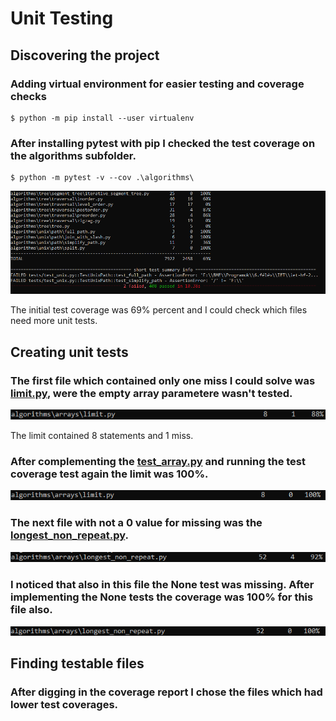 # Unit Testing

## Discovering the project

### Adding virtual environment for easier testing and coverage checks

    $ python -m pip install --user virtualenv

### After installing pytest with pip I checked the test coverage on the algorithms subfolder.

    $ python -m pytest -v --cov .\algorithms\
<p align="center"><img src="./static/TestCov.png"></p>

The initial test coverage was 69% percent and I could check which files need more unit tests.

## Creating unit tests
### The first file which contained only one miss I could solve was [limit.py](algorithms/arrays/limit.py), were the empty array parametere wasn't tested.
<p align="center"><img src="./static/LimitTest.png"></p>
The limit contained 8 statements and 1 miss.

### After complementing the [test_array.py](algorithms/tests/test_array.py) and running the test coverage test again the limit was 100%.
<p align="center"><img src="./static/LimiTestAfter.png"></p>

### The next file with not a 0 value for missing was the [longest_non_repeat.py](algorithms/arrays/longest_non_repeat.py).
<p align="center"><img src="./static/LongNonRep.png"></p>

### I noticed that also in this file the **None** test was missing. After implementing the None tests the coverage was 100% for this file also.
<p align="center"><img src="./static/LongNonRepAfter.png"></p>

## Finding testable files

### After digging in the coverage report I chose the files which had lower test coverages.

